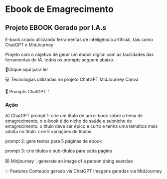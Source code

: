# Ebook de Emagrecimento

## Projeto EBOOK Gerado por I.A.s
E-book criado utilizando ferramentas de inteligência artificial, tais como ChatGPT e MidJourney

Projeto com o objetivo de gerar um ebook digital com as facilidades das ferramentas de IA. todos os prompts seguem abaixo.

📕Clique aqui para ler

💻 Tecnologias utilizadas no projeto
ChatGPT
MidJourney
Canva

🧠 Prompts
ChatGPT：

### Ação	
A) ChatGPT
prompt 1: crie um título de um e-book sobre o tema de emagrecimento, o e-book é do nicho de saúde e subnicho de emagrecimento. o título deve ser épico e curto e tenha uma temática mais adulta no título. crie 5 variações de títulos.

prompt 2: gere textos para 5 páginas de ebook

prompt 3: crie títulos e sub-títulos para cada página

B) Midjourney：generate an image of a person doing exercise


✨ Features
Conteúdo gerado via ChatGPT
Imagens geradas via MidJourney

